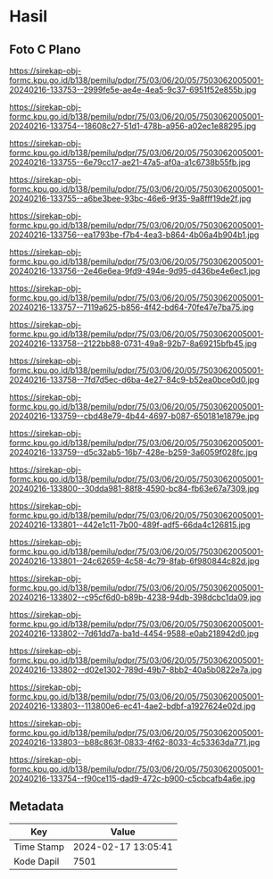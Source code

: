 # Hasil

## Foto C Plano

https://sirekap-obj-formc.kpu.go.id/b138/pemilu/pdpr/75/03/06/20/05/7503062005001-20240216-133753--2999fe5e-ae4e-4ea5-9c37-6951f52e855b.jpg

https://sirekap-obj-formc.kpu.go.id/b138/pemilu/pdpr/75/03/06/20/05/7503062005001-20240216-133754--18608c27-51d1-478b-a956-a02ec1e88295.jpg

https://sirekap-obj-formc.kpu.go.id/b138/pemilu/pdpr/75/03/06/20/05/7503062005001-20240216-133755--6e79cc17-ae21-47a5-af0a-a1c6738b55fb.jpg

https://sirekap-obj-formc.kpu.go.id/b138/pemilu/pdpr/75/03/06/20/05/7503062005001-20240216-133755--a6be3bee-93bc-46e6-9f35-9a8fff19de2f.jpg

https://sirekap-obj-formc.kpu.go.id/b138/pemilu/pdpr/75/03/06/20/05/7503062005001-20240216-133756--ea1793be-f7b4-4ea3-b864-4b06a4b904b1.jpg

https://sirekap-obj-formc.kpu.go.id/b138/pemilu/pdpr/75/03/06/20/05/7503062005001-20240216-133756--2e46e6ea-9fd9-494e-9d95-d436be4e6ec1.jpg

https://sirekap-obj-formc.kpu.go.id/b138/pemilu/pdpr/75/03/06/20/05/7503062005001-20240216-133757--7119a625-b856-4f42-bd64-70fe47e7ba75.jpg

https://sirekap-obj-formc.kpu.go.id/b138/pemilu/pdpr/75/03/06/20/05/7503062005001-20240216-133758--2122bb88-0731-49a8-92b7-8a69215bfb45.jpg

https://sirekap-obj-formc.kpu.go.id/b138/pemilu/pdpr/75/03/06/20/05/7503062005001-20240216-133758--7fd7d5ec-d6ba-4e27-84c9-b52ea0bce0d0.jpg

https://sirekap-obj-formc.kpu.go.id/b138/pemilu/pdpr/75/03/06/20/05/7503062005001-20240216-133759--cbd48e79-4b44-4697-b087-650181e1879e.jpg

https://sirekap-obj-formc.kpu.go.id/b138/pemilu/pdpr/75/03/06/20/05/7503062005001-20240216-133759--d5c32ab5-16b7-428e-b259-3a6059f028fc.jpg

https://sirekap-obj-formc.kpu.go.id/b138/pemilu/pdpr/75/03/06/20/05/7503062005001-20240216-133800--30dda981-88f8-4590-bc84-fb63e67a7309.jpg

https://sirekap-obj-formc.kpu.go.id/b138/pemilu/pdpr/75/03/06/20/05/7503062005001-20240216-133801--442e1c11-7b00-489f-adf5-66da4c126815.jpg

https://sirekap-obj-formc.kpu.go.id/b138/pemilu/pdpr/75/03/06/20/05/7503062005001-20240216-133801--24c62659-4c58-4c79-8fab-6f980844c82d.jpg

https://sirekap-obj-formc.kpu.go.id/b138/pemilu/pdpr/75/03/06/20/05/7503062005001-20240216-133802--c95cf6d0-b89b-4238-94db-398dcbc1da09.jpg

https://sirekap-obj-formc.kpu.go.id/b138/pemilu/pdpr/75/03/06/20/05/7503062005001-20240216-133802--7d61dd7a-ba1d-4454-9588-e0ab218942d0.jpg

https://sirekap-obj-formc.kpu.go.id/b138/pemilu/pdpr/75/03/06/20/05/7503062005001-20240216-133802--d02e1302-789d-49b7-8bb2-40a5b0822e7a.jpg

https://sirekap-obj-formc.kpu.go.id/b138/pemilu/pdpr/75/03/06/20/05/7503062005001-20240216-133803--113800e6-ec41-4ae2-bdbf-a1927624e02d.jpg

https://sirekap-obj-formc.kpu.go.id/b138/pemilu/pdpr/75/03/06/20/05/7503062005001-20240216-133803--b88c863f-0833-4f62-8033-4c53363da771.jpg

https://sirekap-obj-formc.kpu.go.id/b138/pemilu/pdpr/75/03/06/20/05/7503062005001-20240216-133754--f90ce115-dad9-472c-b900-c5cbcafb4a6e.jpg


## Metadata

| Key        | Value               |
| ---------- | ------------------- |
| Time Stamp | 2024-02-17 13:05:41 |
| Kode Dapil | 7501                |



